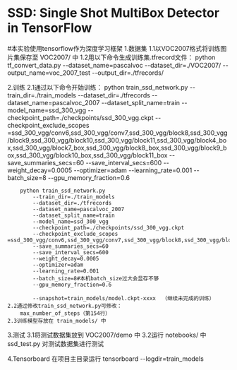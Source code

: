 # SSD: Single Shot MultiBox Detector in TensorFlow
#本实验使用tensorflow作为深度学习框架
1.数据集
	1.1以VOC2007格式将训练图片集保存至 VOC2007/ 中
	1.2用以下命令生成训练集.tfrecord文件：
		python tf_convert_data.py --dataset_name=pascalvoc --dataset_dir=./VOC2007/ --output_name=voc_2007_test --output_dir=./tfrecords/

2.训练
	2.1通过以下命令开始训练：
		python train_ssd_network.py --train_dir=./train_models --dataset_dir=./tfrecords --dataset_name=pascalvoc_2007 --dataset_split_name=train --model_name=ssd_300_vgg --checkpoint_path=./checkpoints/ssd_300_vgg.ckpt --checkpoint_exclude_scopes =ssd_300_vgg/conv6,ssd_300_vgg/conv7,ssd_300_vgg/block8,ssd_300_vgg/block9,ssd_300_vgg/block10,ssd_300_vgg/block11,ssd_300_vgg/block4_box,ssd_300_vgg/block7_box,ssd_300_vgg/block8_box,ssd_300_vgg/block9_box,ssd_300_vgg/block10_box,ssd_300_vgg/block11_box --save_summaries_secs=60 --save_interval_secs=600 --weight_decay=0.0005 --optimizer=adam --learning_rate=0.001 --batch_size=8 --gpu_memory_fraction=0.6
		
		python train_ssd_network.py 
			--train_dir=./train_models
			--dataset_dir=./tfrecords 
			--dataset_name=pascalvoc_2007 
			--dataset_split_name=train 
			--model_name=ssd_300_vgg 
			--checkpoint_path=./checkpoints/ssd_300_vgg.ckpt 
			--checkpoint_exclude_scopes =ssd_300_vgg/conv6,ssd_300_vgg/conv7,ssd_300_vgg/block8,ssd_300_vgg/block9,ssd_300_vgg/block10,ssd_300_vgg/block11,ssd_300_vgg/block4_box,ssd_300_vgg/block7_box,ssd_300_vgg/block8_box,ssd_300_vgg/block9_box,ssd_300_vgg/block10_box,ssd_300_vgg/block11_box 
			--save_summaries_secs=60 
			--save_interval_secs=600 
			--weight_decay=0.0005 
			--optimizer=adam 
			--learning_rate=0.001 
			--batch_size=8#本机batch_size过大会显存不够
			--gpu_memory_fraction=0.6
			
			--snapshot=train_models/model.ckpt-xxxx  （继续未完成的训练）
	2.2通过修改train_ssd_network.py可修改：
		max_number_of_steps（第154行）
	2.3训练模型存放在 train_models/ 中

3.测试
	3.1将测试数据集放到 VOC2007/demo 中
	3.2运行 notebooks/ 中 ssd_test.py 对测试数据集进行测试

4.Tensorboard
	在项目主目录运行 tensorboard --logdir=train_models